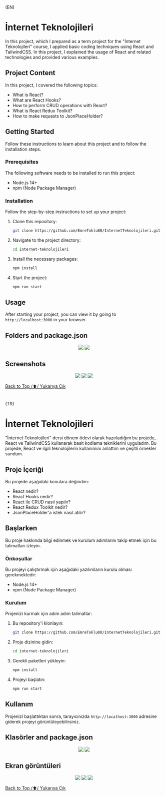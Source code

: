 (EN)
# İnternet Teknolojileri

In this project, which I prepared as a term project for the "İnternet Teknolojileri" course, I applied basic coding techniques using React and TailwindCSS. In this project, I explained the usage of React and related technologies and provided various examples.

## Project Content

In this project, I covered the following topics:

- What is React?
- What are React Hooks?
- How to perform CRUD operations with React?
- What is React Redux Toolkit?
- How to make requests to JsonPlaceHolder?

## Getting Started

Follow these instructions to learn about this project and to follow the installation steps.

### Prerequisites

The following software needs to be installed to run this project:

- Node.js 14+
- npm (Node Package Manager)

### Installation

Follow the step-by-step instructions to set up your project:

1. Clone this repository:
   ```sh
   git clone https://github.com/EmreToklu00/InternetTeknolojileri.git
   ```
2. Navigate to the project directory:
   ```sh
   cd internet-teknolojileri
   ```
3. Install the necessary packages:
   ```sh
   npm install
   ```
4. Start the project:
   ```sh
   npm run start
   ```

## Usage

After starting your project, you can view it by going to `http://localhost:3000` in your browser.

## Folders and package.json
<div align="center">
  <img src="https://github.com/EmreToklu00/InternetTeknolojileri/blob/master/github/folders.png">
  <img src="https://github.com/EmreToklu00/InternetTeknolojileri/blob/master/github/package.png">
</div>

## Screenshots
<p align="center">
   <img src="https://github.com/EmreToklu00/InternetTeknolojileri/blob/master/github/home.png" >
   <img src="https://github.com/EmreToklu00/InternetTeknolojileri/blob/master/github/redux.png" >
   <img src="https://github.com/EmreToklu00/InternetTeknolojileri/blob/master/github/jsonplaceholder.png" >
</p>

[Back to Top /⬆️/ Yukarıya Çık](#i̇nternet-teknolojileri)
#

(TR)

# İnternet Teknolojileri

"İnternet Teknolojileri" dersi dönem ödevi olarak hazırladığım bu projede, React ve TailwindCSS kullanarak basit kodlama tekniklerini uyguladım. Bu projede, React ve ilgili teknolojilerin kullanımını anlattım ve çeşitli örnekler sundum.

## Proje İçeriği

Bu projede aşağıdaki konulara değindim:

- React nedir?
- React Hooks nedir?
- React ile CRUD nasıl yapılır?
- React Redux Toolkit nedir?
- JsonPlaceHolder'a istek nasıl atılır?

## Başlarken

Bu proje hakkında bilgi edinmek ve kurulum adımlarını takip etmek için bu talimatları izleyin.

### Önkoşullar

Bu projeyi çalıştırmak için aşağıdaki yazılımların kurulu olması gerekmektedir:

- Node.js 14+
- npm (Node Package Manager)

### Kurulum

Projenizi kurmak için adım adım talimatlar:

1. Bu repository'i klonlayın:
   ```sh
   git clone https://github.com/EmreToklu00/InternetTeknolojileri.git
   ```
2. Proje dizinine gidin:
   ```sh
   cd internet-teknolojileri
   ```
3. Gerekli paketleri yükleyin:
   ```sh
   npm install
   ```
4. Projeyi başlatın:
   ```sh
   npm run start
   ```

## Kullanım

Projenizi başlattıktan sonra, tarayıcınızda `http://localhost:3000` adresine giderek projeyi görüntüleyebilirsiniz.

## Klasörler and package.json
<div align="center">
  <img src="https://github.com/EmreToklu00/InternetTeknolojileri/blob/master/github/folders.png">
  <img src="https://github.com/EmreToklu00/InternetTeknolojileri/blob/master/github/package.png">
</div>

## Ekran görüntüleri 
<p align="center">
   <img src="https://github.com/EmreToklu00/InternetTeknolojileri/blob/master/github/home.png" >
   <img src="https://github.com/EmreToklu00/InternetTeknolojileri/blob/master/github/redux.png" >
   <img src="https://github.com/EmreToklu00/InternetTeknolojileri/blob/master/github/jsonplaceholder.png" >
</p>

[Back to Top /⬆️/ Yukarıya Çık](#i̇nternet-teknolojileri)





